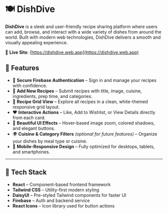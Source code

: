 # 🍽️ DishDive

**DishDive** is a sleek and user-friendly recipe sharing platform where users can add, browse, and interact with a wide variety of dishes from around the world. Built with modern web technologies, DishDive delivers a smooth and visually appealing experience.

🔗 **Live Site**: [https://dishdive.web.app](https://dishdive.web.app) 


## 🌟 Features

- 🔐 **Secure Firebase Authentication** – Sign in and manage your recipes with confidence.
- 📝 **Add New Recipes** – Submit recipes with title, image, cuisine, ingredients, prep time, and categories.
- 🧾 **Recipe Grid View** – Explore all recipes in a clean, white-themed responsive grid layout.
- ❤️ **Interactive Actions** – Like, Add to Wishlist, or View Details directly from each card.
- 🎨 **Beautiful UI Effects** – Hover-based image zoom, colored shadows, and elegant buttons.
- 🌍 **Cuisine & Category Filters** *(optional for future features)* – Organize your dishes by meal type or cuisine.
- 📱 **Mobile-Responsive Design** – Fully optimized for desktops, tablets, and smartphones.

---

## 🚀 Tech Stack

- **React** – Component-based frontend framework
- **Tailwind CSS** – Utility-first modern styling
- **DaisyUI** – Pre-styled Tailwind components for faster UI
- **Firebase** – Auth and backend service
- **React Icons** – Icon library used for button actions
